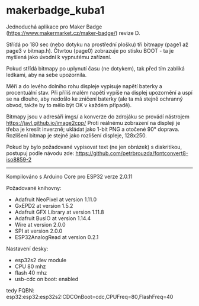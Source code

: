 # makerbadge_kuba1
Jednoduchá aplikace pro Maker Badge (https://www.makermarket.cz/maker-badge/) revize D.

Střídá po 180 sec (nebo dotyku na prostřední plošku) tři bitmapy (page1 až page3 v bitmap.h). 
Čtvrtou (page0) zobrazuje po stisku BOOT - ta je myšlená jako úvodní k vypnutému zařízení. 

Pokud střídá bitmapy po uplynutí času (ne dotykem), tak před tím zabliká ledkami, aby na sebe upozornila.

Měří a do levého dolního rohu displeje vypisuje napětí baterky a procentuální stav. 
Při příliš malém napětí vypíše na displej upozornění a uspí se na dlouho, aby nedošlo ke zničení baterky (ale ta má stejně ochranný obvod, takže by to mělo být OK v každém případě).

Bitmapy jsou v adresáři imgs/ a konverze do zdrojáku se provádí nástrojem https://javl.github.io/image2cpp/
Proti reálnému zobrazení na displeji je třeba je kreslit inverzně; ukládat jako 1-bit PNG a otočené 90° doprava.
Rozlišení bitmap je stejné jako rozlišení displeje, 128x250.

Pokud by bylo požadované vypisovat text (ne jen obrázek) s diakritikou, postupuj podle návodu zde: https://github.com/petrbrouzda/fontconvert8-iso8859-2

---

Kompilováno s Arduino Core pro ESP32 verze 2.0.11

Požadované knihovny:
* Adafruit NeoPixel at version 1.11.0
* GxEPD2 at version 1.5.2 
* Adafruit GFX Library at version 1.11.8
* Adafruit BusIO at version 1.14.4
* Wire at version 2.0.0 
* SPI at version 2.0.0 
* ESP32AnalogRead at version 0.2.1

Nastavení desky: 
* esp32s2 dev module
* CPU 80 mhz
* flash 40 mhz
* usb-cdc on boot: enabled

tedy FQBN: esp32:esp32:esp32s2:CDCOnBoot=cdc,CPUFreq=80,FlashFreq=40
